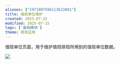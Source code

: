 ```yaml
---
aliases: ["1971807596113622881"]
title: 值班单位维护
created: 2025-07-15
modified: 2025-07-15
tags: ['基础模块']
theme: 政务应用
---
```


值班单位页面，用于维护值班排班所用到的值班单位数据。

![](https://myhelpdoc.oss-cn-heyuan.aliyuncs.com/mdimages/518966fc68111b417ca431aada37d63e.jpg)